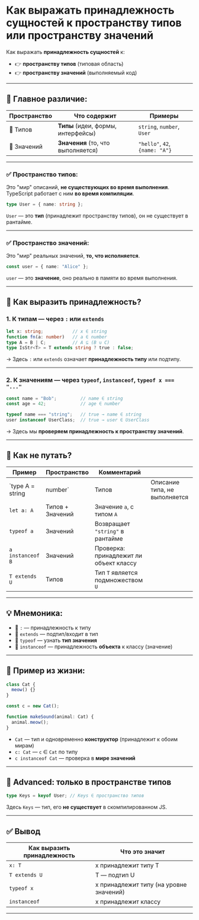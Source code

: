 # Как выражать принадлежность сущностей к пространству типов или пространству значений

Как выражать **принадлежность сущностей** к:

* 👉 **пространству типов** (типовая область)
* 👉 **пространству значений** (выполняемый код)

---

## 📌 Главное различие:

| Пространство | Что содержит                       | Примеры                        |
| ------------ | ---------------------------------- | ------------------------------ |
| 🧠 Типов     | **Типы** (идеи, формы, интерфейсы) | `string`, `number`, `User`     |
| 🧮 Значений  | **Значения** (то, что выполняется) | `"hello"`, `42`, `{name: "A"}` |

---

### ✅ Пространство **типов**:

Это "мир" описаний, **не существующих во время выполнения**.
TypeScript работает с ним **во время компиляции**.

```ts
type User = { name: string };
```

`User` — это **тип** (принадлежит пространству типов), он не существует в рантайме.

---

### ✅ Пространство **значений**:

Это "мир" реальных значений, **то, что исполняется**.

```ts
const user = { name: "Alice" };
```

`user` — это **значение**, оно реально в памяти во время выполнения.

---

## 🚦 Как выразить принадлежность?

### 1. **К типам** — через `:` или `extends`

```ts
let x: string;           // x ∈ string
function fn(a: number)   // a ∈ number
type A = B | C;          // A ⊆ (B ∪ C)
type IsStr<T> = T extends string ? true : false;
```

→ Здесь `:` или `extends` означает **принадлежность типу** или подтипу.

---

### 2. **К значениям** — через `typeof`, `instanceof`, `typeof x === "..."`

```ts
const name = "Bob";         // name ∈ string
const age = 42;             // age ∈ number

typeof name === "string";   // true → name ∈ string
user instanceof UserClass;  // true → user ∈ UserClass
```

→ Здесь мы **проверяем принадлежность к пространству значений**.

---

## 🎯 Как не путать?

| Пример            | Пространство     | Комментарий                            |                               |
| ----------------- | ---------------- | -------------------------------------- | ----------------------------- |
| \`type A = string | number\`         | Типов                                  | Описание типа, не выполняется |
| `let a: A`        | Типов + Значений | Значение `a`, с типом `A`              |                               |
| `typeof a`        | Значений         | Возвращает `"string"` в рантайме       |                               |
| `a instanceof B`  | Значений         | Проверка: принадлежит ли объект классу |                               |
| `T extends U`     | Типов            | Тип `T` является подмножеством `U`     |                               |

---

## 💡 Мнемоника:

* 🔹 `:` — принадлежность к типу
* 🔹 `extends` — подтип/входит в тип
* 🔹 `typeof` — узнать **тип значения**
* 🔹 `instanceof` — принадлежность **объекта** к классу (значение)

---

## 🧪 Пример из жизни:

```ts
class Cat {
  meow() {}
}

const c = new Cat();

function makeSound(animal: Cat) {
  animal.meow();
}
```

* `Cat` — тип и одновременно **конструктор** (принадлежит к обоим мирам)
* `c: Cat` — `c` ∈ `Cat` по типу
* `c instanceof Cat` — проверка в **мире значений**

---

## 🧠 Advanced: только в пространстве типов

```ts
type Keys = keyof User; // Keys ∈ пространство типов
```

Здесь `Keys` — тип, его **не существует** в скомпилированном JS.

---

## ✅ Вывод

| Как выразить принадлежность | Что это значит                          |
| --------------------------- | --------------------------------------- |
| `x: T`                      | x принадлежит типу T                    |
| `T extends U`               | T — подтип U                            |
| `typeof x`                  | x принадлежит типу (на уровне значений) |
| `instanceof`                | x принадлежит классу                    |

---

